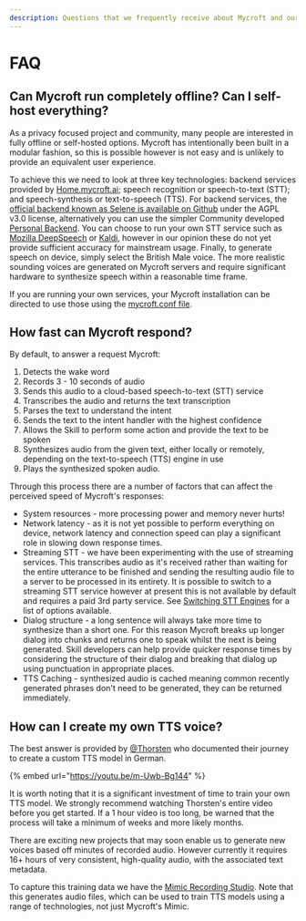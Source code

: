 ```yaml
---
description: Questions that we frequently receive about Mycroft and our technologies.
---
```


# FAQ

## Can Mycroft run completely offline? Can I self-host everything?

As a privacy focused project and community, many people are interested in fully offline or self-hosted options. Mycroft has intentionally been built in a modular fashion, so this is possible however is not easy and is unlikely to provide an equivalent user experience.

To achieve this we need to look at three key technologies: backend services provided by [Home.mycroft.ai](https://home.mycroft.ai); speech recognition or speech-to-text \(STT\); and speech-synthesis or text-to-speech \(TTS\). For backend services, the [official backend known as Selene is available on Github](https://github.com/MycroftAI?utf8=%E2%9C%93&q=Selene&type=&language=) under the AGPL v3.0 license, alternatively you can use the simpler Community developed [Personal Backend](https://github.com/MycroftAI/personal-backend). You can choose to run your own STT service such as [Mozilla DeepSpeech](https://github.com/mozilla/DeepSpeech/releases) or [Kaldi](https://kaldi-asr.org/), however in our opinion these do not yet provide sufficient accuracy for mainstream usage. Finally, to generate speech on device, simply select the British Male voice. The more realistic sounding voices are generated on Mycroft servers and require significant hardware to synthesize speech within a reasonable time frame.

If you are running your own services, your Mycroft installation can be directed to use those using the [mycroft.conf file](../using-mycroft-ai/customizations/mycroft-conf.md).

## How fast can Mycroft respond?

By default, to answer a request Mycroft:

1. Detects the wake word 
2. Records 3 - 10 seconds of audio 
3. Sends this audio to a cloud-based speech-to-text \(STT\) service 
4. Transcribes the audio and returns the text transcription 
5. Parses the text to understand the intent 
6. Sends the text to the intent handler with the highest confidence 
7. Allows the Skill to perform some action and provide the text to be spoken 
8. Synthesizes audio from the given text, either locally or remotely, depending on the text-to-speech \(TTS\) engine in use 
9. Plays the synthesized spoken audio.

Through this process there are a number of factors that can affect the perceived speed of Mycroft's responses:

* System resources - more processing power and memory never hurts!
* Network latency - as it is not yet possible to perform everything on device, network latency and connection speed can play a significant role in slowing down response times.
* Streaming STT - we have been experimenting with the use of streaming services. This transcribes audio as it's received rather than waiting for the entire utterance to be finished and sending the resulting audio file to a server to be processed in its entirety. It is possible to switch to a streaming STT service however at present this is not available by default and requires a paid 3rd party service. See [Switching STT Engines](../using-mycroft-ai/customizations/stt-engine.md) for a list of options available.
* Dialog structure - a long sentence will always take more time to synthesize than a short one. For this reason Mycroft breaks up longer dialog into chunks and returns one to speak whilst the next is being generated. Skill developers can help provide quicker response times by considering the structure of their dialog and breaking that dialog up using punctuation in appropriate places.
* TTS Caching - synthesized audio is cached meaning common recently generated phrases don't need to be generated, they can be returned immediately.

## How can I create my own TTS voice?

The best answer is provided by [@Thorsten](https://twitter.com/ThorstenVoice) who documented their journey to create a custom TTS model in German.

{% embed url="https://youtu.be/m-Uwb-Bg144" %}

It is worth noting that it is a significant investment of time to train your own TTS model. We strongly recommend watching Thorsten's entire video before you get started. If a 1 hour video is too long, be warned that the process will take a minimum of weeks and more likely months.

There are exciting new projects that may soon enable us to generate new voices based off minutes of recorded audio. However currently it requires 16+ hours of very consistent, high-quality audio, with the associated text metadata.

To capture this training data we have the [Mimic Recording Studio](https://github.com/mycroftAI/mimic-recording-studio). Note that this generates audio files, which can be used to train TTS models using a range of technologies, not just Mycroft's Mimic.

